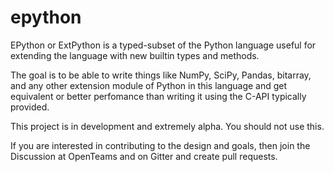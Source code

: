 # epython
EPython or ExtPython is a typed-subset of the Python language useful for extending the language with new builtin types and methods. 

The goal is to be able to write things like NumPy, SciPy, Pandas, bitarray, and any other extension module of Python in this language and get equivalent or better perfomance than writing it using the C-API typically provided. 

This project is in development and extremely alpha.   You should not use this.

If you are interested in contributing to the design and goals, then join the Discussion at OpenTeams and on Gitter and create pull requests. 
